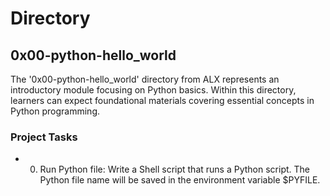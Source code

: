
# Directory

## 0x00-python-hello_world

The '0x00-python-hello_world' directory from ALX represents an introductory module focusing on Python basics. Within this directory, learners can expect foundational materials covering essential concepts in Python programming. 

### Project Tasks
-  0. Run Python file: Write a Shell script that runs a Python script. The Python file name will be saved in the environment variable $PYFILE.





